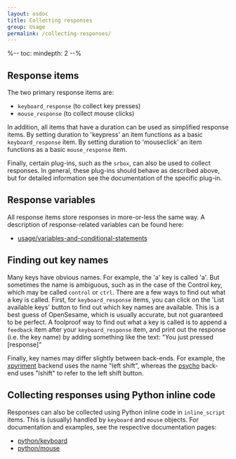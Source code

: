 ```yaml
---
layout: osdoc
title: Collecting responses
group: Usage
permalink: /collecting-responses/
---
```


%--
toc:
 mindepth: 2
--%

## Response items

The two primary response items are:

- `keyboard_response` (to collect key presses)
- `mouse_response` (to collect mouse clicks)

In addition, all items that have a duration can be used as simplified response items. By setting duration to 'keypress' an item functions as a basic `keyboard_response` item. By setting duration to 'mouseclick' an item functions as a basic `mouse_response` item.

Finally, certain plug-ins, such as the `srbox`, can also be used to collect responses. In general, these plug-ins should behave as described above, but for detailed information see the documentation of the specific plug-in.

## Response variables

All response items store responses in more-or-less the same way. A description of response-related variables can be found here:

- [usage/variables-and-conditional-statements]

## Finding out key names

Many keys have obvious names. For example, the 'a' key is called 'a'. But sometimes the name is ambiguous, such as in the case of the Control key, which may be called `control` or `ctrl`. There are a few ways to find out what a key is called. First, for `keyboard_response` items, you can click on the 'List available keys' button to find out which key names are available. This is a best guess of OpenSesame, which is usually accurate, but not guaranteed to be perfect. A foolproof way to find out what a key is called is to append a `feedback` item after your `keyboard_response` item, and print out the response (i.e. the key name) by adding something like the text: "You just pressed [response]"

Finally, key names may differ slightly between  back-ends. For example, the [xpyriment] backend uses the name "left shift", whereas the [psycho] back-end uses "lshift" to refer to the left shift button.

## Collecting responses using Python inline code

Responses can also be collected using Python inline code in `inline_script` items. This is (usually) handled by `keyboard` and `mouse` objects. For documentation and examples, see the respective documentation pages:

- [python/keyboard]
- [python/mouse]

[usage/variables-and-conditional-statements]: /usage/variables-and-conditional-statements
[python/keyboard]: /python/keyboard
[python/mouse]: /python/mouse
[xpyriment]: /back-ends/xpyriment
[psycho]: /back-ends/psycho
